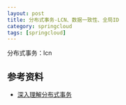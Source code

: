 ```yaml
---
layout: post
title: 分布式事务-LCN、数据一致性、全局ID
category: springcloud
tags: [springcloud]
---
```


分布式事务：lcn

## 参考资料 
- [深入理解分布式事务](https://www.cnblogs.com/biakia/p/6195142.html)

## 

